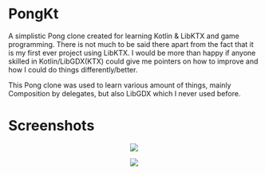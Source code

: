 # PongKt

A simplistic Pong clone created for learning Kotlin & LibKTX and game programming.
There is not much to be said there apart from the fact that it is my first ever project using LibKTX. I would be more than happy if anyone skilled in Kotlin/LibGDX(KTX) could give me pointers on how to improve and how I could do things differently/better.

This Pong clone was used to learn various amount of things, mainly Composition by delegates, but also LibGDX which I never used before.

# Screenshots

<p align="center">
  <img src="https://i.imgur.com/B52EUiq.png" />
</p>

<p align="center">
  <img src="https://i.imgur.com/UBYO1r3.png" />
</p>
